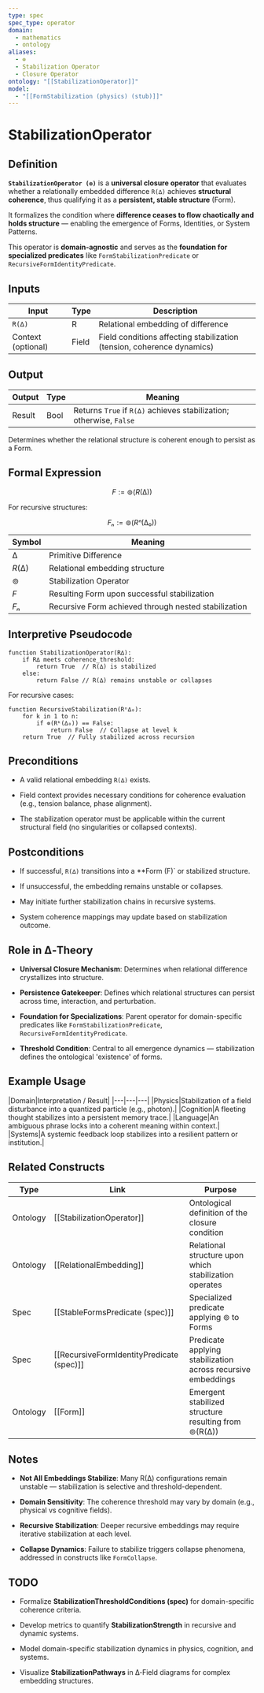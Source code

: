 ```yaml
---
type: spec
spec_type: operator
domain:
  - mathematics
  - ontology
aliases:
  - ⊚
  - Stabilization Operator
  - Closure Operator
ontology: "[[StabilizationOperator]]"
model:
  - "[[FormStabilization (physics) (stub)]]"
---
```


# StabilizationOperator

## Definition

**`StabilizationOperator (⊚)`** is a **universal closure operator** that evaluates whether a relationally embedded difference `R(∆)` achieves **structural coherence**, thus qualifying it as a **persistent, stable structure** (Form).

It formalizes the condition where **difference ceases to flow chaotically and holds structure** — enabling the emergence of Forms, Identities, or System Patterns.

This operator is **domain-agnostic** and serves as the **foundation for specialized predicates** like `FormStabilizationPredicate` or `RecursiveFormIdentityPredicate`.

## Inputs

|Input|Type|Description|
|---|---|---|
|`R(∆)`|R|Relational embedding of difference|
|Context (optional)|Field|Field conditions affecting stabilization (tension, coherence dynamics)|


## Output

|Output|Type|Meaning|
|---|---|---|
|Result|Bool|Returns `True` if `R(∆)` achieves stabilization; otherwise, `False`|

Determines whether the relational structure is coherent enough to persist as a Form.


## Formal Expression

$$
F := ⊚(R(∆))
$$

For recursive structures:

$$
Fₙ := ⊚(Rⁿ(∆₀))
$$

|Symbol|Meaning|
|---|---|
|$∆$|Primitive Difference|
|$R(∆)$|Relational embedding structure|
|$⊚$|Stabilization Operator|
|$F$|Resulting Form upon successful stabilization|
|$Fₙ$|Recursive Form achieved through nested stabilization|


## Interpretive Pseudocode

```pseudo
function StabilizationOperator(R∆):
    if R∆ meets coherence_threshold:
        return True  // R(∆) is stabilized
    else:
        return False // R(∆) remains unstable or collapses
````

For recursive cases:

```pseudo
function RecursiveStabilization(Rⁿ∆₀):
    for k in 1 to n:
        if ⊚(Rᵏ(∆₀)) == False:
            return False  // Collapse at level k
    return True  // Fully stabilized across recursion
```


## Preconditions

- A valid relational embedding `R(∆)` exists.
    
- Field context provides necessary conditions for coherence evaluation (e.g., tension balance, phase alignment).
    
- The stabilization operator must be applicable within the current structural field (no singularities or collapsed contexts).
    

## Postconditions

- If successful, `R(∆)` transitions into a **Form (F)` or stabilized structure.
    
- If unsuccessful, the embedding remains unstable or collapses.
    
- May initiate further stabilization chains in recursive systems.
    
- System coherence mappings may update based on stabilization outcome.
    

## Role in ∆‑Theory

- **Universal Closure Mechanism**: Determines when relational difference crystallizes into structure.
    
- **Persistence Gatekeeper**: Defines which relational structures can persist across time, interaction, and perturbation.
    
- **Foundation for Specializations**: Parent operator for domain-specific predicates like `FormStabilizationPredicate`, `RecursiveFormIdentityPredicate`.
    
- **Threshold Condition**: Central to all emergence dynamics — stabilization defines the ontological 'existence' of forms.
    

## Example Usage

|Domain|Interpretation / Result| |---|---|---| |Physics|Stabilization of a field disturbance into a quantized particle (e.g., photon).| |Cognition|A fleeting thought stabilizes into a persistent memory trace.| |Language|An ambiguous phrase locks into a coherent meaning within context.| |Systems|A systemic feedback loop stabilizes into a resilient pattern or institution.|


## Related Constructs

|Type|Link|Purpose|
|---|---|---|
|Ontology|[[StabilizationOperator]]|Ontological definition of the closure condition|
|Ontology|[[RelationalEmbedding]]|Relational structure upon which stabilization operates|
|Spec|[[StableFormsPredicate (spec)]]|Specialized predicate applying ⊚ to Forms|
|Spec|[[RecursiveFormIdentityPredicate (spec)]]|Predicate applying stabilization across recursive embeddings|
|Ontology|[[Form]]|Emergent stabilized structure resulting from ⊚(R(∆))|


## Notes

- **Not All Embeddings Stabilize**: Many R(∆) configurations remain unstable — stabilization is selective and threshold-dependent.
    
- **Domain Sensitivity**: The coherence threshold may vary by domain (e.g., physical vs cognitive fields).
    
- **Recursive Stabilization**: Deeper recursive embeddings may require iterative stabilization at each level.
    
- **Collapse Dynamics**: Failure to stabilize triggers collapse phenomena, addressed in constructs like `FormCollapse`.
    

## TODO

- Formalize **StabilizationThresholdConditions (spec)** for domain-specific coherence criteria.
    
- Develop metrics to quantify **StabilizationStrength** in recursive and dynamic systems.
    
- Model domain-specific stabilization dynamics in physics, cognition, and systems.
    
- Visualize **StabilizationPathways** in ∆‑Field diagrams for complex embedding structures.
    